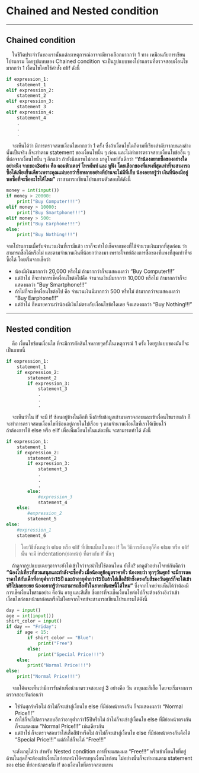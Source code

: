 # Chained and Nested condition

---

## Chained condition
&nbsp;&nbsp;&nbsp;&nbsp;ในชีวิตประจำวันของเรานั้นแต่ละเหตุการณ์อาจจะมีทางเลือกมากกว่า 1 ทาง เหมือนกับการเขียนโปรแกรม โดยรูปแบบของ Chained condition จะเป็นรูปแบบของโปรแกรมที่ตรวจสอบเงื่อนไขมากกว่า 1 เงื่อนไขโดยใช้คำสั่ง elif ดังนี้

```python
if expression_1:
    statement_1
elif expression_2:
    statement_2
elif expression_3:
    statement_3
elif expression_4:
    statement_4
    .
    .
    .
```

&nbsp;&nbsp;&nbsp;&nbsp;จะเห็นได้ว่า มีการตรวจสอบเงื่อนไขมากกว่า 1 ครั้ง ซึ่งถ้าเงื่อนไขใดก็ตามที่เรียงลำดับจากบนลงล่างนั้นเป็นจริง ก็จะทำตาม statement ของเงื่อนไขนั้น ๆ ก่อน และไม่ทำการตรวจสอบเงื่อนไขข้ออื่น ๆ ที่ต่อจากเงื่อนไขนั้น ๆ อีกแล้ว ถ้ายังนึกภาพไม่ออก มาดูโจทย์กันดีกว่า **“ถ้าน้องอยากซื้อของอย่างใดอย่างนึง จากของ3อย่าง คือ คอมพิวเตอร์ โทรศัพท์ และ หูฟัง โดยเลือกของที่แพงที่สุดเท่าที่จะสามารถซื้อได้เพียงชิ้นเดียวเพราะคุณแม่บอกว่าซื้อหลายอย่างที่บ้านจะไม่มีที่เก็บ น้องอยากรู้ว่า เงินที่น้องมีอยู่พอซื้อที่จะซื้ออะไรได้ไหม”** เราสามารถเขียนโปรแกรมตัวสอบได้ดังนี้

```python
money = int(input())
if money > 20000:
    print("Buy Computer!!!")
elif money > 10000:
    print("Buy Smartphone!!!")
elif money > 500:
    print("Buy Earphone!!!")
else:
    print("Buy Nothing!!!")
```

จากโปรแกรมเมื่อรับจำนวนเงินที่เรามีแล้ว เราก็จะทำไปเช็คจากของที่ใช้จำนวนเงินมากที่สุดก่อน ว่าสามารถซื้อได้หรือไม่ และตามจำนวนเงินที่น้อยกว่าลงมา เพราะโจทย์ต้องการซื้อของที่แพงที่สุดเท่าที่จะซื้อได้ โดยเริ่มจากเช็คว่า<br> 
- น้องมีเงินมากกว่า 20,000 หรือไม่ ถ้ามากกว่าก็จะแสดงผลว่า “Buy Computer!!!” 
- แต่ถ้าไม่ ก็จะทำการเช็คเงื่อนไขต่อไปคือ จำนวนเงินมีมากกว่า 10,000 หรือไม่ ถ้ามากกว่าก็จะแสดงผลว่า “Buy Smartphone!!!” 
-  ถ้าไม่ก็จะเช็คเงื่อนไขต่อไป คือ จำนวนเงินมีมากกว่า 500 หรือไม่ ถ้ามากกว่าจะแสดงผลว่า “Buy Earphone!!!” 
-  แต่ถ้าไม่ ก็หมายความว่าน้องมีเงินไม่ตรงกับเงื่อนไขข้อใดเลย จึงแสดงผลว่า “Buy Nothing!!!”

---

## Nested condition
&nbsp;&nbsp;&nbsp;&nbsp;คือ เงื่อนไขซ้อนเงื่อนไข ที่จะมีการตัดสินใจหลายๆครั้งในเหตุการณ์ 1 ครั้ง โดยรูปแบบของมันก็จะเป็นแบบนี้

```python
if expression_1:
    statement_1
    if expression_2:
        statement_2
        if expression_3:
            statement_3
            .
            .
            .
```

&nbsp;&nbsp;&nbsp;&nbsp;จะเห็นว่าใน if จะมี if ซ้อนอยู่ข้างในอีกที ซึ่งถ้ารับข้อมูลเข้ามาตรวจสอบและเข้าเงื่อนไขแรกแล้ว ก็จะทำการตรวจสอบเงื่อนไขที่ซ้อนอยู่ภายในไปเรื่อย ๆ ตามจำนวนเงื่อนไขที่เราได้เขียนไว้<br>
ถ้าต้องการใช้ else หรือ elif เพื่อเพิ่มเงื่อนไขในแต่ละขั้น จะสามารถทำได้ ดังนี้

```python
if expression_1:
    statement_1
    if expression_2:
        statement_2
        if expression_3:
            statement_3
            .
            .
            .
        else:
            #expression_3
            statement_4
    else:
        #expression_2
        statement_5
else:
    #expression_1
    statement_6
```

> โดยวิธีสังเกตุว่า else หรือ elif ที่เขียนนั้นเป็นของ if ใด วิธีการสังเกตุก็คือ else  หรือ elif นั้น จะมี indentation(ย่อหน้า) ที่ตรงกับ if นั้นๆ

&nbsp;&nbsp;&nbsp;&nbsp;ถ้าดูจากรูปแบบเฉยๆอาจจะยังไม่เข้าใจว่าจะนำไปใช้ตอนไหน ยังไง? มาดูตัวอย่างโจทย์กันดีกว่า **“น้องไปเที่ยวที่สวนสนุกและกำลังจะซื้อตั๋ว เมื่อน้องดูข้อมูลราคาตั๋ว น้องพบว่า ทุกๆวันศุกร์ จะมีการลดราคาให้กับเด็กที่อายุต่ำกว่า15ปี และถ้าอายุต่ำกว่า15ปีแล้วใส่เสื้อสีฟ้าซึ่งตรงกับสีของวันศุกร์ก็จะได้เข้าฟรีไปเลยยยยย น้องอยากรู้ว่าจะสามารถซื้อตั๋วในราคาพิเศษนี้ได้ไหม”** ซึ่งจากโจทย์จะเห็นได้ว่าต้องมีการเช็คเงื่อนไขสามอย่าง คือวัน อายุ และสีเสื้อ ซึ่งการที่จะเช็คเงื่อนไขต่อไปก็จะต้องอ้างอิงว่าเข้าเงื่อนไขก่อนหน้ามาก่อนหรือไม่โดยจากโจทย์จะสามารถเขียนโปรแกรมได้ดังนี้

```python
day = input()
age = int(input())
shirt_color = input()
if day == "Friday":
    if age < 15:
        if shirt_color == "Blue":
            print("Free")
        else:
            print("Special Price!!!")
    else:
        print("Normal Price!!!")
else:
    print("Normal Price!!!")
```

&nbsp;&nbsp;&nbsp;&nbsp;จากโค้ดจะเห็นว่ามีการรับค่าเพื่อนำมาตรวจสอบอยู่ 3 อย่างคือ วัน อายุและสีเสื้อ โดยจะเริ่มจากการตรวจสอบวันก่อนว่า 
- ใช่วันศุกร์หรือไม่ ถ้าไม่ก็จะเข้าสู่เงื่อนไข else ที่มีย่อหน้าตรงกัน ก็จะแสดงผลว่า “Normal Price!!!” 
- ถ้าใช่ก็จะไปตรวจสอบอีกว่าอายุต่ำกว่า15ปีหรือไม่ ถ้าไม่ก็จะเข้าสู่เงื่อนไข else ที่มีย่อหน้าตรงกันก็จะแสดงผล “Normal Price!!!” เช่นเดียวกัน 
- แต่ถ้าใช่ ก็จะตรวจสอบว่าใส่เสื้อสีฟ้าหรือไม่ ถ้าไม่ก็จะเข้าสู่เงื่อนไข else ที่มีย่อหน้าตรงกันคือได้ “Special Price!!!” แต่ถ้าใช่ก็จะได้ “Free!!!”<br>

&nbsp;&nbsp;&nbsp;&nbsp;จะสังเกตุได้ว่า สำหรับ Nested condition การที่จะแสดงผล “Free!!!” หรือเข้าเงื่อนไขที่อยู่ด้านในสุดก็จะต้องเข้าเงื่อนไขก่อนหน้าได้ครบทุกเงื่อนไขก่อน ไม่อย่างนั้นก็จะทำงานตาม statement ของ else ที่ย่อหน้าตรงกับ if ของเงื่อนไขที่ตรวจสอบแทน


